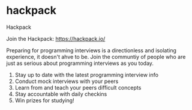 # hackpack
Hackpack

Join the Hackpack: https://hackpack.io/

Preparing for programming interviews is a directionless and isolating experience, it doesn't ahve to be. Join the communtiy of people who are just as serious about programming interviews as you today.

1. Stay up to date with the latest programming interview info
2. Conduct mock interviews with your peers
3. Learn from and teach your peers difficult concepts
4. Stay accountable with daily checkins
5. Win prizes for studying!
